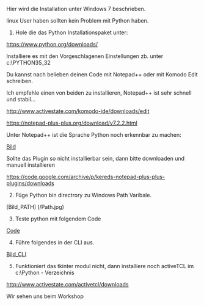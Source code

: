 Hier wird die Installation unter Windows 7 beschrieben.

linux User haben sollten kein Problem mit Python haben.


1. Hole die das Python Installationspaket unter:


<a href="https://www.python.org/downloads/">https://www.python.org/downloads/</a>

Installiere es mit den Vorgeschlagenen Einstellungen zb. unter c:\PYTHON35_32


Du kannst nach belieben deinen Code mit Notepad++ oder mit Komodo Edit schreiben.

Ich empfehle einen von beiden zu installieren, Notepad++ ist sehr schnell und stabil...


http://www.activestate.com/komodo-ide/downloads/edit

https://notepad-plus-plus.org/download/v7.2.2.html

Unter Notepad++ ist die Sprache Python noch erkennbar zu machen:

[Bild](/Notepad++.jpg)



Sollte das Plugin so nicht installierbar sein, dann bitte downloaden und manuell installieren

https://code.google.com/archive/p/kereds-notepad-plus-plus-plugins/downloads



2. Füge Python bin directrory zu Windows Path Varibale.

[Bild_PATH] (/Path.jpg)

3. Teste python mit folgendem Code


[Code](/hallowelt.py)

4. Führe folgendes in der CLI aus.

[Bild_CLI](hallowelt.jpg)

5. Funktioniert das tkinter modul nicht, dann installiere noch activeTCL im c:\Python - Verzeichnis


http://www.activestate.com/activetcl/downloads



Wir sehen uns beim Workshop



